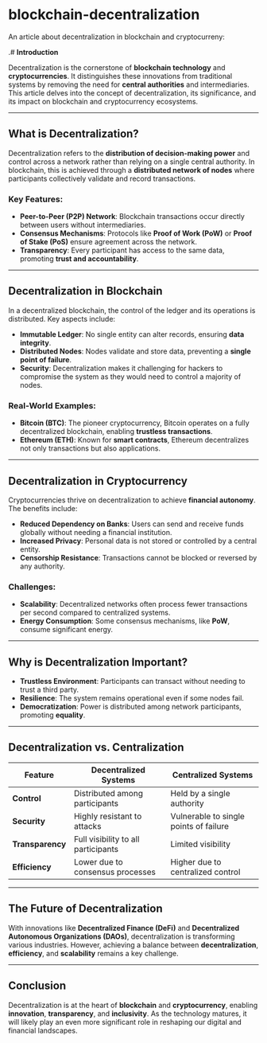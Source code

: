 # blockchain-decentralization
An article about decentralization in blockchain and cryptocurreny:

.# **Introduction**

Decentralization is the cornerstone of **blockchain technology** and **cryptocurrencies**. It distinguishes these innovations from traditional systems by removing the need for **central authorities** and intermediaries. This article delves into the concept of decentralization, its significance, and its impact on blockchain and cryptocurrency ecosystems.

---

## **What is Decentralization?**

Decentralization refers to the **distribution of decision-making power** and control across a network rather than relying on a single central authority. In blockchain, this is achieved through a **distributed network of nodes** where participants collectively validate and record transactions.

### **Key Features**:

- **Peer-to-Peer (P2P) Network**: Blockchain transactions occur directly between users without intermediaries.  
- **Consensus Mechanisms**: Protocols like **Proof of Work (PoW)** or **Proof of Stake (PoS)** ensure agreement across the network.  
- **Transparency**: Every participant has access to the same data, promoting **trust and accountability**.

---

## **Decentralization in Blockchain**

In a decentralized blockchain, the control of the ledger and its operations is distributed. Key aspects include:

- **Immutable Ledger**: No single entity can alter records, ensuring **data integrity**.  
- **Distributed Nodes**: Nodes validate and store data, preventing a **single point of failure**.  
- **Security**: Decentralization makes it challenging for hackers to compromise the system as they would need to control a majority of nodes.

### **Real-World Examples**:  
- **Bitcoin (BTC)**: The pioneer cryptocurrency, Bitcoin operates on a fully decentralized blockchain, enabling **trustless transactions**.  
- **Ethereum (ETH)**: Known for **smart contracts**, Ethereum decentralizes not only transactions but also applications.

---

## **Decentralization in Cryptocurrency**

Cryptocurrencies thrive on decentralization to achieve **financial autonomy**. The benefits include:

- **Reduced Dependency on Banks**: Users can send and receive funds globally without needing a financial institution.  
- **Increased Privacy**: Personal data is not stored or controlled by a central entity.  
- **Censorship Resistance**: Transactions cannot be blocked or reversed by any authority.

### **Challenges**:  
- **Scalability**: Decentralized networks often process fewer transactions per second compared to centralized systems.  
- **Energy Consumption**: Some consensus mechanisms, like **PoW**, consume significant energy.

---

## **Why is Decentralization Important?**

- **Trustless Environment**: Participants can transact without needing to trust a third party.  
- **Resilience**: The system remains operational even if some nodes fail.  
- **Democratization**: Power is distributed among network participants, promoting **equality**.

---

## **Decentralization vs. Centralization**

| **Feature**             | **Decentralized Systems**         | **Centralized Systems**         |
|--------------------------|-----------------------------------|----------------------------------|
| **Control**             | Distributed among participants    | Held by a single authority      |
| **Security**            | Highly resistant to attacks       | Vulnerable to single points of failure |
| **Transparency**        | Full visibility to all participants | Limited visibility              |
| **Efficiency**          | Lower due to consensus processes  | Higher due to centralized control |

---

## **The Future of Decentralization**

With innovations like **Decentralized Finance (DeFi)** and **Decentralized Autonomous Organizations (DAOs)**, decentralization is transforming various industries. However, achieving a balance between **decentralization**, **efficiency**, and **scalability** remains a key challenge.

---

## **Conclusion**

Decentralization is at the heart of **blockchain** and **cryptocurrency**, enabling **innovation**, **transparency**, and **inclusivity**. As the technology matures, it will likely play an even more significant role in reshaping our digital and financial landscapes.
